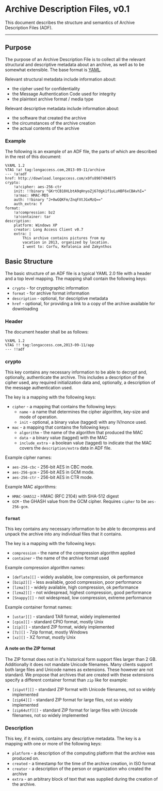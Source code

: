 # Archive Description Files, v0.1

This document describes the structure and
semantics of Archive Description Files (ADF). 

---

## Purpose

The purpose of an Archive Description File is to
collect all the relevant structural and
descriptive metadata about an archive, as well as
to be somewhat extensible. The base format is
[YAML][].

Relevant structural metadata include information about:
   
* the cipher used for confidentiality
* the Message Authentication Code used for integrity
* the plaintext archive format / media type

Relevant descriptive metadata include information about:

   * the software that created the archive
   * the circumstances of the archive creation
   * the actual contents of the archive

### Example

The following is an example of an ADF file, the
parts of which are described in the rest of this
document:

    %YAML 1.2
    %TAG !a! tag:longaccess.com,2013-09-11/archive
    --- !a!adf
    href: http://download.longaccess.com/x0fs8907494875
    crypto:
        !a!cipher: aes-256-ctr
        init: !!binary "GKrtCB10XLbtA9qHnyoZj67dgk1f1uLuHBF6xCBAvhI="
        !a!mac: HMAC-MD5
        auth: !!binary "J+0wGQKFm/ZnqFXtJGxMzQ==" 
        auth_extra: Y
    format:
        !a!compression: bz2
        !a!container: tar
    description:
        platform: Windows XP
        creator: Long Access Client v0.7
        extra: |
            This archive contains pictures from my
            vacation in 2013, organized by location.
            I went to: Corfu, Kefalonia and Zakynthos

## Basic Structure

The basic structure of an ADF file is a typical YAML 2.0
file with a header and a top level mapping. The mapping 
shall contain the following keys:

* `crypto` - for cryptographic information
* `format` - for archive format information
* `description`  - optional, for descriptive metadata
* `href` - optional, for providing a link to a copy of the archive available for downloading

### Header

The document header shall be as follows:

    %YAML 1.2
    %TAG !! tag:longaccess.com,2013-09-11/app
    --- !!adf

### crypto

This key contains any necessary information to be
able to decrypt and, optionally, authenticate the
archive. This includes a description of the
cipher used, any required initialization data
and, optionally, a description of the message authentication
used.

The key is a mapping with the following keys:

* `cipher` - a mapping that contains the following keys:
    - `name` - a name that determines the cipher algorithm, key-size and mode of operation.
    - `init` - optional, a binary value (tagged) with any IV/nonce used.
* `mac` - a mapping that contains the following keys:
    - `algorithm` - the name of the algorithm that produced the MAC
    - `data` - a binary value (tagged) with the MAC
    - `include_extra` - a boolean value (tagged) to indicate that the MAC covers the `description/extra` data in ADF file.

Example cipher names:

* `aes-256-cbc` - 256-bit AES in CBC mode.
* `aes-256-gcm` - 256-bit AES in GCM mode.
* `aes-256-ctr` - 256-bit AES in CTR mode.

Example MAC algorithms:

* `HMAC-SHA512` - HMAC (RFC 2104) with SHA-512 digest
* `GCM` - the GHASH value from the GCM cipher. Requires `cipher` to be `aes-256-gcm`.

### `format`

This key contains any necessary information to be
able to decompress and unpack the archive into any individual 
files that it contains.

The key is a mapping with the following keys:

* `compression` - the name of the compression algorithm applied 
* `container` - the name of the archive format used

Example compression algorithm names:

* `[deflate][]` - widely available, low compression, ok performance
* `[bzip2][]` - less available, good compression, poor performance
* `[lzma][]` - widely available, high compression, ok performance
* `[lzma2][]` - not widespread, highest compression, good performance
* `[Snappy][]` - not widespread, low compression,  extreme performance

Example container format names:

* `[ustar][]` - standard TAR format, widely implemented
* `[cpio][]` - standard CPIO format, mostly Unix
* `[zip][]` - standard ZIP format, widely implemented
* `[7z][]` - 7zip format, mostly Windows
* `[xz][]` - XZ format, mostly Unix 

#### A note on the ZIP format

The ZIP format does not in it's historical form support files larger than 2 GB.
Additionally it does not mandate Unicode filenames. Many clients support both
large files and Unicode names as extensions. These however are not standard. We
propose that archives that are created with these extensions specify a
different container format than `zip` like for example: 

* `[ziputf][]` - standard ZIP format with Unicode filenames, not so widely implemented
* `[zip64][]` - standard ZIP format for large files, not so widely implemented
* `[zip64utf][]` - standard ZIP format for large files with Unicode filenames, not so widely implemented

### Description

This key, if it exists, contains any descriptive
metadata. The key is a mapping with one or more
of the following keys:

* `platform` - a description of the computing platform that the archive was produced on.
* `created` - a timestamp for the time of the archive creation, in ISO format 
* `creator` - a description of the person or organization who created the archive
* `extra` - an arbitrary block of text that was supplied during the creation of the archive.

 [YAML]: http://www.yaml.org "YAML"
 [deflate]: https://en.wikipedia.org/wiki/DEFLATE#Stream_format "Deflate stream format"
 [Snappy]: http://code.google.com/p/snappy/source/browse/trunk/README
 [lzma]: https://en.wikipedia.org/wiki/LZMA#Compressed_format_overview "LZMA compressed format"
 [bzip2]: https://en.wikipedia.org/wiki/Bzip2#File_format "Bzip2"
 [zip]: https://en.wikipedia.org/wiki/ZIP_(file_format) "Zip file format"
 [7z]: http://www.7-zip.org/7z.htmla "7z file format"
 [xz]: http://tukaani.org/xz/xz-file-format.txt "XZ file format"
 [ustar]: http://pubs.opengroup.org/onlinepubs/9699919799/utilities/pax.html#tag_20_92_13_06 "ustar file format"
 [cpio]: http://pubs.opengroup.org/onlinepubs/9699919799/utilities/pax.html#tag_20_92_13_07 "cpio file format"
